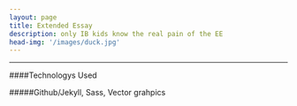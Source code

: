 ```yaml
---
layout: page
title: Extended Essay
description: only IB kids know the real pain of the EE
head-img: '/images/duck.jpg'
---
```



---

####Technologys Used

#####Github/Jekyll, Sass, Vector grahpics